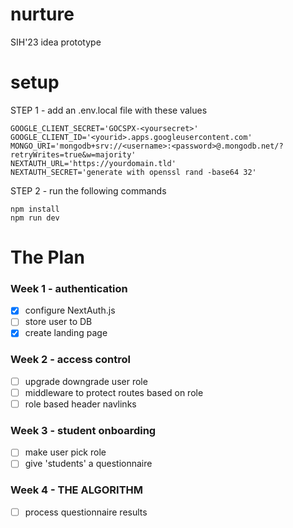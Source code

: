 # nurture
SIH'23 idea prototype

# setup
STEP 1 - add an .env.local file with these values
```
GOOGLE_CLIENT_SECRET='GOCSPX-<yoursecret>'
GOOGLE_CLIENT_ID='<yourid>.apps.googleusercontent.com'
MONGO_URI='mongodb+srv://<username>:<password>@.mongodb.net/?retryWrites=true&w=majority'
NEXTAUTH_URL='https://yourdomain.tld'
NEXTAUTH_SECRET='generate with openssl rand -base64 32'
```

STEP 2 - run the following commands
```
npm install
npm run dev
```

# The Plan
### Week 1 - authentication
- [x] configure NextAuth.js
- [ ] store user to DB
- [x] create landing page

### Week 2 - access control
- [ ] upgrade downgrade user role
- [ ] middleware to protect routes based on role
- [ ] role based header navlinks

### Week 3 - student onboarding
- [ ] make user pick role
- [ ] give 'students' a questionnaire

### Week 4 - THE ALGORITHM
- [ ] process questionnaire results

